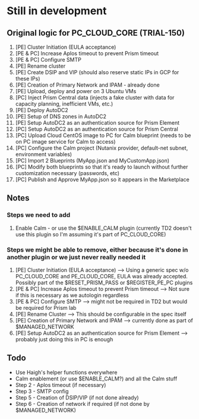 # Still in development
## Original logic for PC_CLOUD_CORE (TRIAL-150)
 
1. [PE] Cluster Initiation (EULA acceptance)
2. [PE & PC] Increase Aplos timeout to prevent Prism timeout
3. [PE & PC] Configure SMTP
4. [PE] Rename cluster
5. [PE] Create DSIP and VIP (should also reserve static IPs in GCP for these IPs)
6. [PE] Creation of Primary Network and IPAM - already done
7. [PE] Upload, deploy and power on 3 Ubuntu VMs
8. [PC] Inject Prism Central data (injects a fake cluster with data for capacity planning, inefficient VMs, etc.)
9. [PE] Deploy AutoDC2
10. [PE] Setup of DNS zones in AutoDC2
11. [PE] Setup AutoDC2 as an authentication source for Prism Element
12. [PC] Setup AutoDC2 as an authentication source for Prism Central
13. [PC] Upload Cloud CentOS image to PC for Calm blueprint (needs to be on PC image service for Calm to access)
14. [PC] Configure the Calm project (Nutanix provider, default-net subnet, environment variables)
15. [PC] Import 2 Blueprints (MyApp.json and MyCustomApp.json)
16. [PC] Modify both blueprints so that it's ready to launch without further customization necessary (passwords, etc)
17. [PC] Publish and Approve MyApp.json so it appears in the Marketplace

## Notes

### Steps we need to add
1. Enable Calm - or use the $ENABLE_CALM plugin (currently TD2 doesn't use this plugin so I'm assuming it's part of PC_CLOUD_CORE)
### Steps we might be able to remove, either because it's done in another plugin or we just never really needed it
1. [PE] Cluster Initiation (EULA acceptance) --> Using a generic spec w/o PC_CLOUD_CORE and PE_CLOUD_CORE, EULA was already accepted. Possibly part of the $RESET_PRISM_PASS or $REGISTER_PE_PC plugins
2. [PE & PC] Increase Aplos timeout to prevent Prism timeout --> Not sure if this is necessary as we autologin regardless
3. [PE & PC] Configure SMTP --> might not be required in TD2 but would be required for Prism lab
4. [PE] Rename Cluster --> This should be configurable in the spec itself
6. [PE] Creation of Primary Network and IPAM --> currently done as part of $MANAGED_NETWORK
11. [PE] Setup AutoDC2 as an authentication source for Prism Element --> probably just doing this in PC is enough

## Todo
- Use Haigh's helper functions everywhere
- Calm enablement (or use $ENABLE_CALM?) and all the Calm stuff
- Step 2 - Aplos timeout (if necessary)
- Step 3 - SMTP config
- Step 5 - Creation of DSIP/VIP (if not done already)
- Step 6 - Creation of network if required (if not done by $MANAGED_NETWORK)
